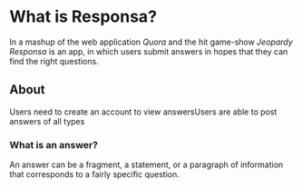 # What is Responsa?

In a mashup of the web application *Quora* and the hit game-show _Jeopardy_
*_Responsa_* is an app, in which users submit answers in hopes that they can find the right questions.

## About

Users need to create an account to view answersUsers are able to post answers of all types
### What is an answer?

An answer can be a fragment, a statement, or a paragraph of information that corresponds to a fairly specific question.
